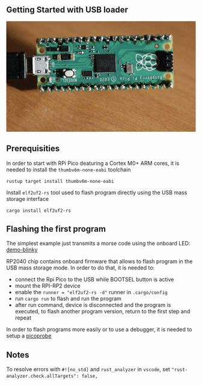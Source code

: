 ## Getting Started with USB loader

![stlink v2 photo](https://raw.githubusercontent.com/viktorchvatal/rpi-pico-rust-assets/master/blinky/blinky.gif)

## Prerequisities

In order to start with RPi Pico deaturing a Cortex M0+ ARM cores, it is needed to
install the `thumbv6m-none-eabi` toolchain

```
rustup target install thumbv6m-none-eabi
```

Install `elf2uf2-rs` tool used to flash program directly using the USB
mass storage interface

```
cargo install elf2uf2-rs
```

## Flashing the first program

The simplest example just transmits a morse code using the onboard LED:
[demo-blinky](/demo/demo-blinky/src/main.rs)

RP2040 chip contains onboard firmware that allows to flash program in the
USB mass storage mode. In order to do that, it is needed to:

 - connect the Rpi Pico to the USB while BOOTSEL button is active
 - mount the RPI-RP2 device
 - enable the `runner = "elf2uf2-rs -d"` runner in `.cargo/config`
 - run `cargo run` to flash and run the program
 - after run command, device is disconnected and the program is executed,
   to flash another program version, return to the first step and repeat

In order to flash programs more easily or to use a debugger, it is needed
to setup a [picoprobe](picoprobe.md)

## Notes

To resolve errors with `#![no_std]` and `rust_analyzer` in `vscode`, set
`"rust-analyzer.check.allTargets": false,`